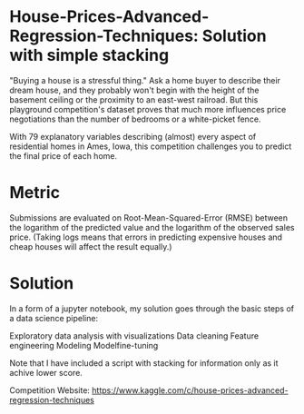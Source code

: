 # House-Prices-Advanced-Regression-Techniques: Solution with simple stacking

"Buying a house is a stressful thing."
Ask a home buyer to describe their dream house, and they probably won't begin with the height of the basement ceiling or the proximity to an east-west railroad. But this playground competition's dataset proves that much more influences price negotiations than the number of bedrooms or a white-picket fence.

With 79 explanatory variables describing (almost) every aspect of residential homes in Ames, Iowa, this competition challenges you to predict the final price of each home.

# Metric
Submissions are evaluated on Root-Mean-Squared-Error (RMSE) between the logarithm of the predicted value and the logarithm of the observed sales price. (Taking logs means that errors in predicting expensive houses and cheap houses will affect the result equally.)

# Solution
In a form of a jupyter notebook, my solution goes through the basic steps of a data science pipeline:

Exploratory data analysis with visualizations
Data cleaning
Feature engineering
Modeling
Modelfine-tuning

Note that I have included a script with stacking for information only as it achive lower score.

Competition Website: https://www.kaggle.com/c/house-prices-advanced-regression-techniques



